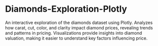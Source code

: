 # Diamonds-Exploration-Plotly
An interactive exploration of the diamonds dataset using Plotly. Analyzes how carat, cut, color, and clarity impact diamond prices, revealing trends and patterns in pricing. Visualizations provide insights into diamond valuation, making it easier to understand key factors influencing price.
